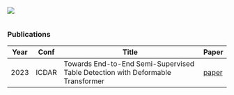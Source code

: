 <p align="left"><img src=https://komarev.com/ghpvc/?username=tahirashehzadi&color=dc143c></p>

![]()
###  Publications
Year | Conf | Title | Paper 
--- | --- | --- | --- 
2023 | ICDAR | Towards End-to-End Semi-Supervised Table Detection with Deformable Transformer | [paper](https://arxiv.org/abs/2305.02769) 
